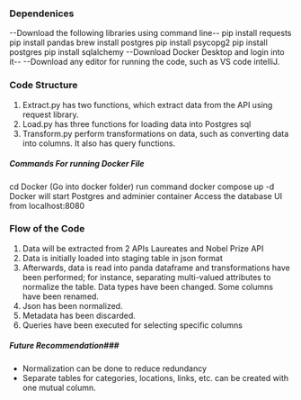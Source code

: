 ### Dependenices ########
--Download the following libraries using command line--
pip install requests
pip install pandas
brew install postgres
pip install psycopg2
pip install postgres
pip install sqlalchemy
--Download Docker Desktop and login into it--
--Download any editor for running the code, such as VS code intelliJ.


### Code Structure ##
1. Extract.py has two functions, which extract data from the API using request library.
2. Load.py has three functions for loading data into Postgres sql
3. Transform.py perform transformations on data, such as converting data into columns. It also has query functions.


##### Commands For running Docker File ######
cd Docker (Go into docker folder)
run command docker compose up -d
Docker will start Postgres and adminier container
Access the database UI from localhost:8080

### Flow of the Code ###
1. Data will be extracted from 2 APIs Laureates and Nobel Prize API
2. Data is initially loaded into staging table in json format
3. Afterwards, data is read into panda dataframe and transformations have been performed; for instance, separating
multi-valued attributes to normalize the table. Data types have been changed. Some columns have been renamed.
4. Json has been normalized.
5. Metadata has been discarded. 
6. Queries have been executed for selecting specific columns


##### Future Recommendation###
- Normalization can be done to reduce redundancy
- Separate tables for categories, locations, links, etc. can be created with one mutual column. 
